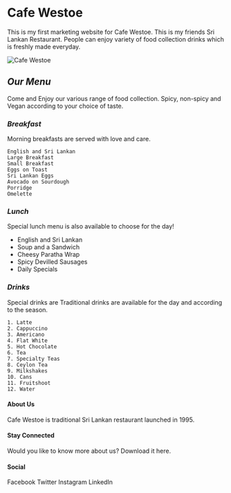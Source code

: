 # Cafe Westoe

This is my first marketing website for Cafe Westoe. This is my friends Sri Lankan Restaurant. People can enjoy variety of food collection drinks which is freshly made everyday.


![Cafe Westoe](/assets/images/cafe.jpg)

## *Our Menu*
Come and Enjoy our various range of food collection. Spicy, non-spicy and Vegan according to your choice of taste.

### *Breakfast* 
Morning breakfasts are served with love and care.

    English and Sri Lankan
    Large Breakfast 
    Small Breakfast
    Eggs on Toast
    Sri Lankan Eggs
    Avocado on Sourdough
    Porridge
    Omelette

### *Lunch* 
Special lunch menu is also available to choose for the day!

- English and Sri Lankan 
- Soup and a Sandwich 
- Cheesy Paratha Wrap 
- Spicy Devilled Sausages 
- Daily Specials 

### *Drinks*
Special drinks are Traditional drinks are available for the day and according to the season.

    1. Latte 
    2. Cappuccino 
    3. Americano 
    4. Flat White
    5. Hot Chocolate 
    6. Tea
    7. Specialty Teas
    8. Ceylon Tea
    9. Milkshakes
    10. Cans
    11. Fruitshoot
    12. Water

#### About Us
Cafe Westoe is traditional Sri Lankan restaurant launched in 1995.

#### Stay Connected
Would you like to know more about us? Download it here.

#### Social
Facebook 
Twitter
Instagram
LinkedIn

